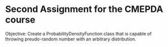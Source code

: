 # Second Assignment for the CMEPDA course

Objective:
Create a ProbabilityDensityFunction class that is capable of throwing
preudo-random number with an arbitrary distribution.
